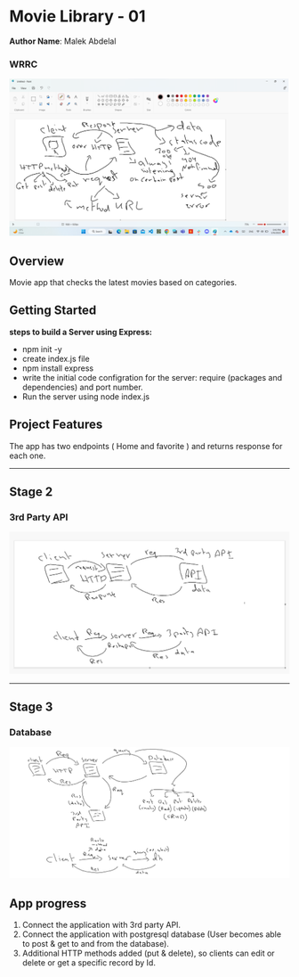 # Movie Library - 01

**Author Name**: Malek Abdelal

### WRRC
![WRRC](./WRRC.png)

## Overview
Movie app that checks the latest movies based on categories.
## Getting Started
**steps to build a Server using Express:**
- npm init -y
- create index.js file
- npm install express 
- write the initial code configration for the server: require (packages and dependencies) and port number.
- Run the server using node index.js

## Project Features
The app has two endpoints ( Home and favorite ) and returns response for each one.

------------------------------------------
## Stage 2
### 3rd Party API
![WRRC](./3rd%20Party%20API.png)

------------------- 
## Stage 3
### Database
![WRRC](./db.png)


## App progress
1. Connect the application with 3rd party API.
2. Connect the application with postgresql database (User becomes able to post & get to and from the database).
3. Additional HTTP methods added (put & delete), so clients can edit or delete or get a specific record by Id.